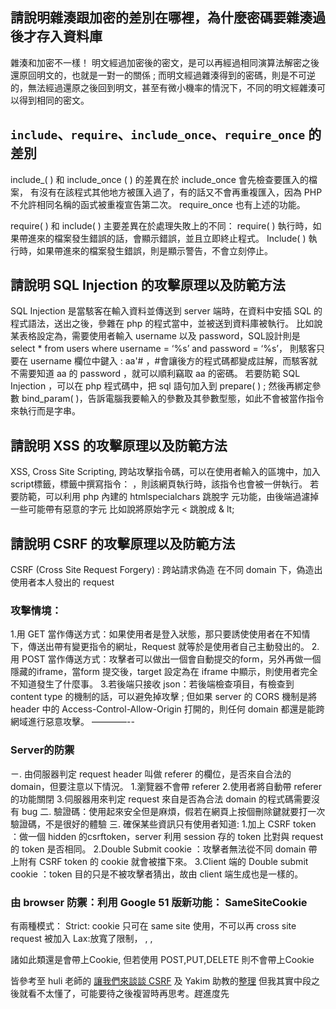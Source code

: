## 請說明雜湊跟加密的差別在哪裡，為什麼密碼要雜湊過後才存入資料庫
雜湊和加密不一樣！
明文經過加密後的密文，是可以再經過相同演算法解密之後還原回明文的，也就是一對一的關係 ; 
而明文經過雜湊得到的密碼，則是不可逆的，無法經過還原之後回到明文，甚至有微小機率的情況下，不同的明文經雜湊可以得到相同的密文。

## `include`、`require`、`include_once`、`require_once` 的差別
include_( ) 和 include_once ( ) 的差異在於 include_once 會先檢查要匯入的檔案，
有沒有在該程式其他地方被匯入過了，有的話又不會再重複匯入，因為 PHP 不允許相同名稱的函式被重複宣告第二次。
require_once 也有上述的功能。

require( ) 和 include( ) 主要差異在於處理失敗上的不同：
require( ) 執行時，如果帶進來的檔案發生錯誤的話，會顯示錯誤，並且立即終止程式。
Include( ) 執行時，如果帶進來的檔案發生錯誤，則是顯示警告，不會立刻停止。

## 請說明 SQL Injection 的攻擊原理以及防範方法
SQL Injection 是當駭客在輸入資料並傳送到 server 端時，在資料中安插 SQL 的程式語法，送出之後，參雜在 php 的程式當中，並被送到資料庫被執行。
比如說某表格設定為，需要使用者輸入 username 以及 password，SQL設計則是  
select * from users where username = ‘%s’ and password = ‘%s’，
則駭客只要在 username 欄位中鍵入 : aa'# ，#會讓後方的程式碼都變成註解，而駭客就不需要知道 aa 的 password ，就可以順利竊取 aa 的密碼。
若要防範 SQL Injection ，可以在 php 程式碼中，把 sql 語句加入到 prepare( ) ;
然後再綁定參數 bind_param( )，告訴電腦我要輸入的參數及其參數型態，如此不會被當作指令來執行而是字串。

##  請說明 XSS 的攻擊原理以及防範方法
XSS, Cross Site Scripting, 跨站攻擊指令碼，可以在使用者輸入的區塊中，加入script標籤，標籤中撰寫指令：
，則該網頁執行時，該指令也會被一併執行。
若要防範，可以利用 php 內建的 htmlspecialchars 跳脫字 元功能，由後端過濾掉一些可能帶有惡意的字元
比如說將原始字元 < 跳脫成 & lt;

## 請說明 CSRF 的攻擊原理以及防範方法
CSRF (Cross Site Request Forgery) : 跨站請求偽造
在不同 domain 下，偽造出使用者本人發出的 request

### 攻擊情境：
1.用 GET 當作傳送方式：如果使用者是登入狀態，那只要誘使使用者在不知情下，傳送出帶有變更指令的網址，Request 就等於是使用者自己主動發出的。
2.用 POST 當作傳送方式：攻擊者可以做出一個會自動提交的form，另外再做一個隱藏的iframe，當form 提交後，target 設定為在 iframe 中顯示，則使用者完全不知道發生了什麼事。
3.若後端只接收 json：若後端檢查項目，有檢查到 content type 的機制的話，可以避免掉攻擊 ; 但如果 server 的 CORS 機制是將 header 中的 Access-Control-Allow-Origin 打開的，則任何 domain 都還是能跨網域進行惡意攻擊。
————--
### Server的防禦
ㄧ.
由伺服器判定 request header 叫做 referer 的欄位，是否來自合法的 domain，但要注意以下情況。
1.瀏覽器不會帶 referer 
2.使用者將自動帶 referer 的功能關閉
3.伺服器用來判定 request 來自是否為合法 domain 的程式碼需要沒有 bug
二.
驗證碼：使用起來安全但是麻煩，假若在網頁上按個刪除鍵就要打一次驗證碼，不是很好的體驗
三.
確保某些資訊只有使用者知道:
1.加上 CSRF token ：做一個 hidden 的csrftoken，server 利用 session 存的 token 比對與 request 的 token 是否相同。
2.Double Submit cookie ：攻擊者無法從不同 domain 帶上附有 CSRF token 的 cookie 就會被擋下來。
3.Client 端的 Double submit cookie ：token 目的只是不被攻擊者猜出，故由 client 端生成也是一樣的。


### 由 browser 防禦：利用 Google 51 版新功能： SameSiteCookie
有兩種模式：
Strict: cookie 只可在 same site 使用，不可以再 cross site request 被加入
Lax:放寬了限制，<a> , <link rel=‘prender’>,<form method=“GET”>諸如此類還是會帶上Cookie, 但若使用 POST,PUT,DELETE 則不會帶上Cookie

皆參考至 huli 老師的 [讓我們來談談 CSRF](https://blog.techbridge.cc/2017/02/25/csrf-introduction/)
及 Yakim 助教的[整理](https://yakimhsu.com/project/project_w12_Info_Security-CSRF.html)
但我其實中段之後就看不太懂了，可能要待之後複習時再思考。趕進度先
